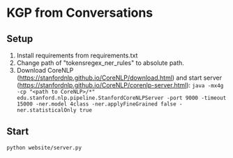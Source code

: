 # KGP from Conversations

## Setup

1. Install requirements from requirements.txt
2. Change path of "tokensregex_ner_rules" to absolute path.
3. Download CoreNLP (https://stanfordnlp.github.io/CoreNLP/download.html) and start server (https://stanfordnlp.github.io/CoreNLP/corenlp-server.html):
   ``java -mx4g -cp "<path to CoreNLP>/*" edu.stanford.nlp.pipeline.StanfordCoreNLPServer -port 9000 -timeout 15000 -ner.model 4class -ner.applyFineGrained false -ner.statisticalOnly true
``

## Start

``python website/server.py``
